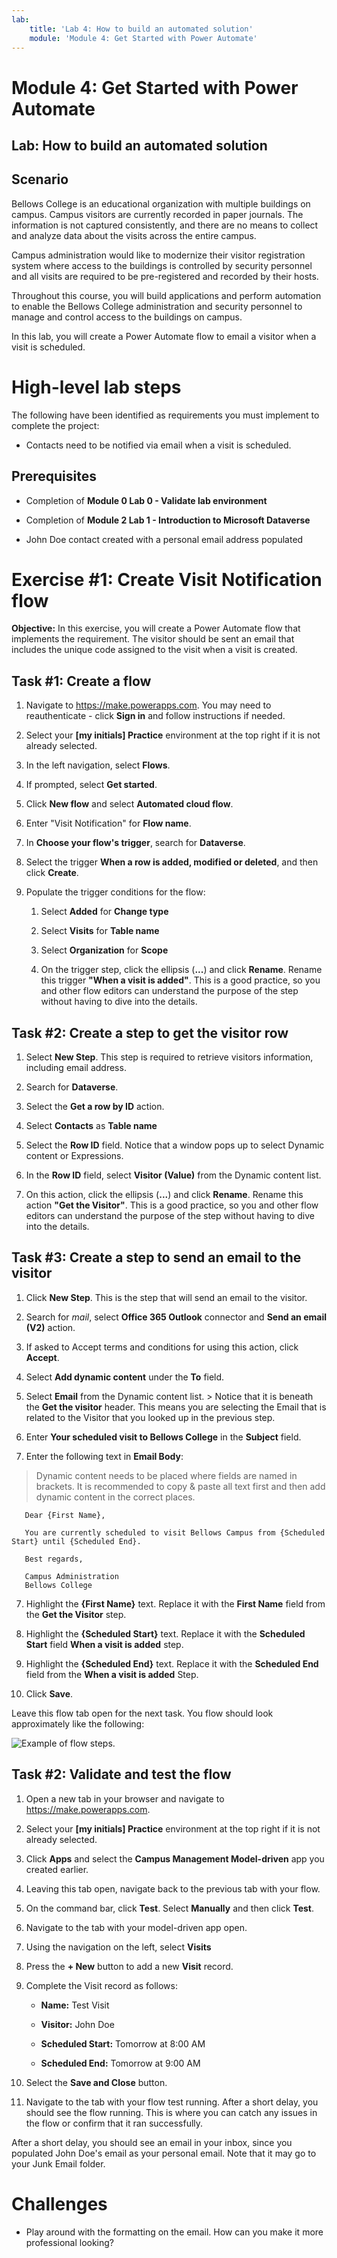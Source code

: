 ```yaml
---
lab:
    title: 'Lab 4: How to build an automated solution'
    module: 'Module 4: Get Started with Power Automate'
---
```


# Module 4: Get Started with Power Automate
## Lab: How to build an automated solution

## Scenario

Bellows College is an educational organization with multiple buildings on
campus. Campus visitors are currently recorded in paper journals. The
information is not captured consistently, and there are no means to collect and
analyze data about the visits across the entire campus.

Campus administration would like to modernize their visitor registration system
where access to the buildings is controlled by security personnel and all visits
are required to be pre-registered and recorded by their hosts.

Throughout this course, you will build applications and perform automation to
enable the Bellows College administration and security personnel to manage and
control access to the buildings on campus.

In this lab, you will create a Power Automate flow to email a visitor when a visit is scheduled.

# High-level lab steps

The following have been identified as requirements you must implement to
complete the project:

-   Contacts need to be notified via email when a visit is scheduled.

## Prerequisites

-   Completion of **Module 0 Lab 0 - Validate lab environment**

-   Completion of **Module 2 Lab 1 - Introduction to Microsoft Dataverse**

-   John Doe contact created with a personal email address populated

# Exercise \#1: Create Visit Notification flow

**Objective:** In this exercise, you will create a Power Automate flow that
implements the requirement. The visitor should be sent an email that includes
the unique code assigned to the visit when a visit is created.

## Task \#1: Create a flow

1.  Navigate to <https://make.powerapps.com>. You may need to reauthenticate - click **Sign in** and follow instructions if needed.

2.  Select your **[my initials] Practice** environment at the top right if it is
    not already selected.

2.  In the left navigation, select **Flows**.

4.  If prompted, select **Get started**.

5.  Click **New flow** and select **Automated cloud flow**.

6.  Enter "Visit Notification" for **Flow name**.

7.  In **Choose your flow's trigger**, search for **Dataverse**.

8.  Select the trigger **When a row is added, modified or deleted**, and then
    click **Create**.

9.  Populate the trigger conditions for the flow:

    1.  Select **Added** for **Change type**

    2.  Select **Visits** for **Table name**

    3.  Select **Organization** for **Scope**

    4.  On the trigger step, click the ellipsis (**...**) and click **Rename**.
        Rename this trigger **"When a visit is added"**. This is a good
        practice, so you and other flow editors can understand the purpose of
        the step without having to dive into the details.

## Task \#2: Create a step to get the visitor row

1.  Select **New Step**. This step is required to retrieve visitors information,
    including email address.

2.  Search for **Dataverse**.

3.  Select the **Get a row by ID** action.

4.  Select **Contacts** as **Table name**

5.  Select the **Row ID** field. Notice that a window pops up to select Dynamic content or Expressions. 

6.  In the **Row ID** field, select **Visitor (Value)** from the Dynamic
        content list.

7.  On this action, click the ellipsis (**...**) and click **Rename**.
        Rename this action **"Get the Visitor"**. This is a good practice, so
        you and other flow editors can understand the purpose of the step
        without having to dive into the details.

## Task \#3: Create a step to send an email to the visitor

1.  Click **New Step**. This is the step that will send an email to the
    visitor.

2.  Search for *mail*, select **Office 365 Outlook** connector and **Send an
    email (V2)** action.

3.  If asked to Accept terms and conditions for using this action, click
        **Accept**.

4.  Select **Add dynamic content** under the **To** field. 
    
5.  Select **Email** from the Dynamic content list.
        > Notice that it is beneath the **Get the visitor** header. This means you
        are selecting the Email that is related to the Visitor that you looked
        up in the previous step.

5.  Enter **Your scheduled visit to Bellows College** in the **Subject**
        field.

6.  Enter the following text in **Email Body**:

>   Dynamic content needs to be placed where fields are named in brackets. It is
>   recommended to copy & paste all text first and then add dynamic content in
>   the correct places.

~~~~~~~~~~~~~~~~~~~~~~~~~~~~~~~~~~~~~~~~~~~~~~~~~~~~~~~~~~~~~~~~~~~~~~~~~~~~~~~~
   Dear {First Name},

   You are currently scheduled to visit Bellows Campus from {Scheduled Start} until {Scheduled End}.

   Best regards,

   Campus Administration
   Bellows College
~~~~~~~~~~~~~~~~~~~~~~~~~~~~~~~~~~~~~~~~~~~~~~~~~~~~~~~~~~~~~~~~~~~~~~~~~~~~~~~~

7.  Highlight the **{First Name}** text. Replace it with the **First Name**
        field from the **Get the Visitor** step.

8.  Highlight the **{Scheduled Start}** text. Replace it with the **Scheduled
        Start** field **When a visit is added** step.

9.  Highlight the **{Scheduled End}** text. Replace it with the **Scheduled
        End** field from the **When a visit is added** Step.

10.  Click **Save**.

Leave this flow tab open for the next task. You flow should look
    approximately like the following:

![Example of flow steps.](media/4-Flow.png)

## Task \#2: Validate and test the flow

1.  Open a new tab in your browser and navigate to <https://make.powerapps.com>.

2.  Select your **[my initials] Practice** environment at the top right if it is
    not already selected.

3.  Click **Apps** and select the **Campus Management Model-driven** app you
    created earlier.

3.  Leaving this tab open, navigate back to the previous tab with your flow.

4.  On the command bar, click **Test**. Select **Manually** and then click **Test**.

5.  Navigate to the tab with your model-driven app open. 

6.  Using the navigation on the left, select **Visits**

6. Press the **+ New** button to add a new **Visit** record.

7. Complete the Visit record as follows:

    -   **Name:** Test Visit

    -   **Visitor:** John Doe

    -   **Scheduled Start:** Tomorrow at 8:00 AM

    -   **Scheduled End:** Tomorrow at 9:00 AM

8. Select the **Save and Close** button.

9. Navigate to the tab with your flow test running. After a short delay, you should see the flow running. This is where you can catch any issues in the flow or confirm that it ran successfully. 

After a short delay, you should see an email in your inbox, since you populated John Doe's email as your personal email. Note that it may go to your Junk Email folder.

# Challenges

-   Play around with the formatting on the email. How can you make it more professional looking? 
